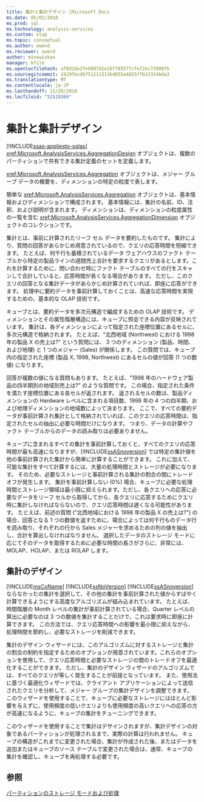 ```yaml
---
title: 集計と集計デザイン |Microsoft Docs
ms.date: 05/02/2018
ms.prod: sql
ms.technology: analysis-services
ms.custom: olap
ms.topic: conceptual
ms.author: owend
ms.reviewer: owend
author: minewiskan
manager: kfile
ms.openlocfilehash: af8d18e2fe99d7d2e16f785577cfe72ec73909fb
ms.sourcegitcommit: 2429fbcdb751211313bd655a4825ffb33354bda3
ms.translationtype: MT
ms.contentlocale: ja-JP
ms.lasthandoff: 11/28/2018
ms.locfileid: "52519366"
---
```

# <a name="aggregations-and-aggregation-designs"></a>集計と集計デザイン
[!INCLUDE[ssas-appliesto-sqlas](../../includes/ssas-appliesto-sqlas.md)]
  <xref:Microsoft.AnalysisServices.AggregationDesign> オブジェクトは、複数のパーティションで共有できる集計定義のセットを定義します。  
  
 <xref:Microsoft.AnalysisServices.Aggregation> オブジェクトは、メジャー グループ データの概要を、ディメンションの特定の粒度で表します。  
  
 簡単な <xref:Microsoft.AnalysisServices.Aggregation> オブジェクトは、基本情報およびディメンションで構成されます。 基本情報には、集計の名前、ID、注釈、および説明が含まれます。 ディメンションは、ディメンションの粒度属性の一覧を含む <xref:Microsoft.AnalysisServices.AggregationDimension> オブジェクトのコレクションです。  
  
 集計とは、事前に計算されたリーフ セル データを要約したものです。 集計により、質問の回答があらかじめ用意されているので、クエリの応答時間を短縮できます。 たとえば、何千行も蓄積されているデータ ウェアハウスのファクト テーブルから特定の製品ラインの週間売上合計を要求するクエリがあるとします。これを計算するために、問い合わせ時にファクト テーブルのすべての行をスキャンして合計していると、応答時間が長くなる場合があります。 ただし、このクエリの回答となる集計データがあらかじめ計算されていれば、即座に応答ができます。 処理中に要約データを事前計算しておくことは、高速な応答時間を実現するための、基本的な OLAP 技術です。  
  
 キューブとは、要約データを多次元構造で編成するための OLAP 技術です。 ディメンションとその属性階層構造には、キューブに照会できる内容が反映されています。 集計は、各ディメンションによって指定された座標位置にあるセルに、多次元構造で格納されます。 たとえば、"北西地域 (Northwest) における 1998 年の製品 X の売上は?" という質問には、 3 つのディメンション (製品、時間、および地理) と 1 つのメジャー (Sales) が関係します。 この質問では、キューブ内の指定された座標 (製品 X, 1998, Northwest) にあるセルの値が回答 (1 つの数値) になります。  
  
 回答が複数の値になる質問もあります。 たとえば、"1998 年のハードウェア製品の四半期別の地域別売上は?" のような質問です。 この場合、指定された条件を満たす座標位置にある各セルが返されます。 返されるセルの数は、製品ディメンションの Hardware レベルに含まれる項目数、1998 年の 4 つの四半期、および地理ディメンションの地域数によって決まります。 ここで、すべての要約データが事前計算され集計として格納されていれば、このクエリの応答時間は、指定されたセルの抽出に必要な時間だけになります。 つまり、データの計算やファクト テーブルからのデータの読み取りは必要ありません。  
  
 キューブに含まれるすべての集計を事前計算しておくと、すべてのクエリの応答時間が最も高速になりますが、[!INCLUDE[ssASnoversion](../../includes/ssasnoversion-md.md)] では特定の集計値を他の事前計算された集計から簡単に計算することができます。 これに加えて、可能な集計をすべて計算するには、大量の処理時間とストレージが必要になります。 そのため、必要なストレージと事前計算される集計の割合の間にトレードオフが発生します。 集計を事前計算しない (0%) 場合、キューブに必要な処理時間とストレージ領域は最小限に抑えられます。ただし、各クエリへの応答に必要なデータをリーフ セルから取得してから、各クエリに応答するためにクエリ時に集計しなければならないので、クエリ応答時間は遅くなる可能性があります。 たとえば、前述の質問 ("北西地域における 1998 年の製品 X の売上は?") の場合、回答となる 1 つの数値を返すために、場合によっては何千行ものデータ行を読み取り、それぞれの行から Sales メジャーを求めるための列の値を抽出し、合計を算出しなければなりません。 選択したデータのストレージ モードに応じてそのデータを取得するために必要な時間の長さがさらに、非常には、MOLAP、HOLAP、または ROLAP します。  
  
## <a name="designing-aggregations"></a>集計のデザイン  
 [!INCLUDE[msCoName](../../includes/msconame-md.md)] [!INCLUDE[ssNoVersion](../../includes/ssnoversion-md.md)] [!INCLUDE[ssASnoversion](../../includes/ssasnoversion-md.md)] ならなかったの集計を選択して、その他の集計を事前計算された値からすばやく計算できるようにする高度なアルゴリズムが組み込まれています。 たとえば、時間階層の Month レベルの集計が事前計算されている場合、Quarter レベルの算出に必要なのは 3 つの数値を集計することだけで、これは要求時に即座に計算できます。 この方法では、クエリ応答時間への影響を最小限に抑えながら、処理時間を節約し、必要なストレージを削減できます。  
  
 集計のデザイン ウィザードには、このアルゴリズムに対するストレージと集計の割合の制約を指定するためのオプションが用意されています。これらのオプションを使用して、クエリ応答時間と必要なストレージの間のトレードオフを最適化することができます。 ただし、集計のデザイン ウィザードのアルゴリズムでは、すべてのクエリが等しく発生することが前提となっています。 また、使用法に基づく最適化ウィザードでは、クライアント アプリケーションによって送信されたクエリを分析して、メジャー グループの集計デザインを調整できます。 このウィザードを使用することで、キューブに必要なストレージにはほとんど影響を与えずに、使用頻度の低いクエリよりも使用頻度の高いクエリへの応答の方が高速になるように、キューブの集計をチューニングできます。  
  
 このウィザードを使用することで集計はデザインされますが、集計デザインの対象であるパーティションが処理されるまで、実際の計算は行われません。 キューブの構造がこれまでに変更された場合、集計が作成された後、またはデータを追加またはキューブのソース テーブルで変更された場合は、通常、キューブの集計を確認し、キューブを再処理する必要です。  
  
## <a name="see-also"></a>参照  
 [パーティションのストレージ モードおよび処理](../../analysis-services/multidimensional-models-olap-logical-cube-objects/partitions-partition-storage-modes-and-processing.md)  
  
  
